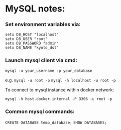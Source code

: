 
# MySQL notes:

### Set environment variables via:

```
setx DB_HOST "localhost"
setx DB_USER "root"
setx DB_PASSWORD "admin"
setx DB_NAME "kyoto_dst"
```

### Launch mysql client via cmd:

`mysql -u your_username -p your_database`

e.g.
`mysql -u root -p`
`mysql -h localhost -u root -p`

To connect to mysql instance within docker network:

`mysql -h host.docker.internal -P 3306 -u root -p`


### Common mysql commands:

`CREATE DATABASE temp_database;`
`SHOW DATABASES;`
